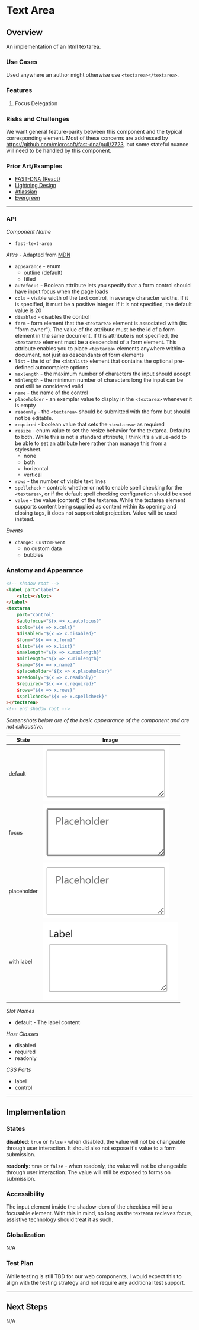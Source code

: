 # Text Area

## Overview

An implementation of an html textarea.

### Use Cases

Used anywhere an author might otherwise use `<textarea></textarea>`.

### Features

1. Focus Delegation

### Risks and Challenges

We want general feature-parity between this component and the typical corresponding element. Most of these concerns are addressed by https://github.com/microsoft/fast-dna/pull/2723, but some stateful nuance will need to be handled by this component.

### Prior Art/Examples

- [FAST-DNA (React)](https://explore.fast.design/components/text-area)
- [Lightning Design](https://www.lightningdesignsystem.com/components/textarea/)
- [Atlassian](https://atlaskit.atlassian.com/packages/core/textarea)
- [Evergreen](https://evergreen.segment.com/components/textarea/)

---

### API

*Component Name*
- `fast-text-area`

*Attrs* - Adapted from [MDN](https://developer.mozilla.org/en-US/docs/Web/HTML/Element/textarea)
- `appearance` - enum
  - outline (default)
  - filled
- `autofocus` -  Boolean attribute lets you specify that a form control should have input focus when the page loads
- `cols` - visible width of the text control, in average character widths. If it is specified, it must be a positive integer. If it is not specified, the default value is 20
- `disabled` - disables the control
- `form` - form element that the `<textarea>` element is associated with (its "form owner"). The value of the attribute must be the id of a form element in the same document. If this attribute is not specified, the `<textarea>` element must be a descendant of a form element. This attribute enables you to place `<textarea>` elements anywhere within a document, not just as descendants of form elements
- `list` - the id of the `<datalist>` element that contains the optional pre-defined autocomplete options
- `maxlength`	- the maximum number of characters the input should accept
- `minlength` -	the minimum number of characters long the input can be and still be considered valid
- `name` - the name of the control
- `placeholder` - an exemplar value to display in the `<textarea>` whenever it is empty
- `readonly` - the `<textarea>` should be submitted with the form but should not be editable.
- `required` - boolean value that sets the `<textarea>` as required
- `resize` - enum value to set the resize behavior for the textarea. Defaults to both. While this is not a standard attribute, I think it's a value-add to be able to set an attribute here rather than manage this from a stylesheet.
  - none
  - both
  - horizontal
  - vertical
- `rows` - the number of visible text lines
- `spellcheck` - controls whether or not to enable spell checking for the `<textarea>`, or if the default spell checking configuration should be used
- `value` - the value (content) of the textarea. While the textarea element supports content being supplied as content within its opening and closing tags, it does not support slot projection. Value will be used instead.

*Events*
- `change: CustomEvent`
  - no custom data
  - bubbles

### Anatomy and Appearance

```HTML
<!-- shadow root -->
<label part="label">
    <slot></slot>
</label>
<textarea
    part="control"
    $autofocus="${x => x.autofocus}"
    $cols="${x => x.cols}"
    $disabled="${x => x.disabled}"
    $form="${x => x.form}"
    $list="${x => x.list}"
    $maxlength="${x => x.maxlength}"
    $minlength="${x => x.minlength}"
    $name="${x => x.name}"
    $placeholder="${x => x.placeholder}"
    $readonly="${x => x.readonly}"
    $required="${x => x.required}"
    $rows="${x => x.rows}"
    $spellcheck="${x => x.spellcheck}"
></textarea>
<!-- end shadow root -->
```


*Screenshots below are of the basic appearance of the component and are not exhaustive.*

| State | Image |
| ----- | ----- |
| default | ![](./images/text-area.png) |
| focus | ![](./images/text-area-focus.png)
| placeholder | ![](./images/text-area-placeholder.png)
| with label | ![](./images/text-area-label.png)

*Slot Names*
- default - The label content

*Host Classes*
- disabled
- required
- readonly

*CSS Parts*
- label
- control

---

## Implementation

### States

**disabled**: `true` or `false` - when disabled, the value will not be changeable through user interaction. It should also not expose it's value to a form submission.

**readonly**: `true` or `false` - when readonly, the value will not be changeable through user interaction. The value will still be exposed to forms on submission.

### Accessibility

The input element inside the shadow-dom of the checkbox will be a focusable element. With this in mind, so long as the textarea recieves focus, assistive technology should treat it as such.

### Globalization
N/A

### Test Plan

While testing is still TBD for our web components, I would expect this to align with the testing strategy and not require any additional test support.

---

## Next Steps
N/A
